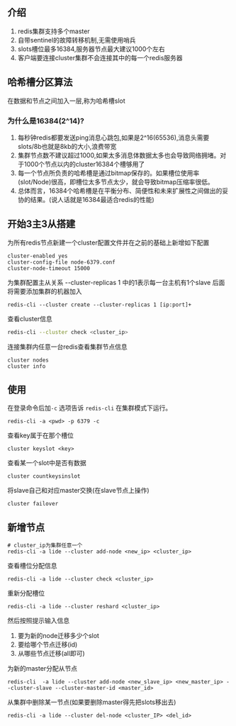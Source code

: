 ## 介绍

1. redis集群支持多个master
2. 自带sentinel的故障转移机制,无需使用哨兵
3. slots槽位最多16384,服务器节点最大建议1000个左右
4. 客户端要连接cluster集群不会连接其中的每一个redis服务器

## 哈希槽分区算法

在数据和节点之间加入一层,称为哈希槽slot

### 为什么是16384(2^14)?

1. 每秒钟redis都要发送ping消息心跳包,如果是2^16(65536),消息头需要slots/8b也就是8kb的大小,浪费带宽
2. 集群节点数不建议超过1000,如果太多消息体数据太多也会导致网络拥堵。对于1000个节点以内的cluster16384个槽够用了
3. 每一个节点所负责的哈希槽是通过bitmap保存的。如果槽位使用率(slot/Node)很高，即槽位太多节点太少，就会导致bitmap压缩率很低。
4. 总体而言，16384个哈希槽是在平衡分布、简便性和未来扩展性之间做出的妥协的结果。(说人话就是16384最适合redis的性能)

## 开始3主3从搭建

为所有redis节点新建一个cluster配置文件并在之前的基础上新增如下配置

```
cluster-enabled yes
cluster-config-file node-6379.conf
cluster-node-timeout 15000
```

为集群配置主从关系 
--cluster-replicas 1 中的1表示每一台主机有1个slave
后面将需要添加集群的机器加入

```
redis-cli --cluster create --cluster-replicas 1 [ip:port]+
```

查看cluster信息

```sh
redis-cli --cluster check <cluster_ip>
```

连接集群内任意一台redis查看集群节点信息

```
cluster nodes
cluster info
```

## 使用

在登录命令后加`-c` 选项告诉 `redis-cli` 在集群模式下运行。

```
redis-cli -a <pwd> -p 6379 -c
```

查看key属于在那个槽位

```
cluster keyslot <key>
```

查看某一个slot中是否有数据

```
cluster countkeysinslot
```

将slave自己和对应master交换(在slave节点上操作)

```
cluster failover
```

## 新增节点

```
# cluster_ip为集群任意一个
redis-cli -a lide --cluster add-node <new_ip> <cluster_ip>
```

查看槽位分配信息

```
redis-cli -a lide --cluster check <cluster_ip>
```

重新分配槽位

```
redis-cli -a lide --cluster reshard <cluster_ip>
```

然后按照提示输入信息
1. 要为新的node迁移多少个slot
2. 要给哪个节点迁移(id)
3. 从哪些节点迁移(all即可)

为新的master分配从节点

```
redis-cli  -a lide --cluster add-node <new_slave_ip> <new_master_ip> --cluster-slave --cluster-master-id <master_id>
```

从集群中删除某一节点(如果要删除master得先把slots移出去)

```
redis-cli -a lide --cluster del-node <cluster_IP> <del_id>
```

